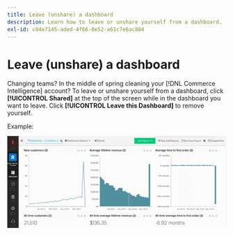 ```yaml
---
title: Leave (unshare) a dashboard
description: Learn how to leave or unshare yourself from a dashboard.
exl-id: c84e7145-aded-4f66-8e52-a61c7e6ac804
---
```

# Leave (unshare) a dashboard

Changing teams? In the middle of spring cleaning your [!DNL Commerce Intelligence] account? To leave or unshare yourself from a dashboard, click **[!UICONTROL Shared]** at the top of the screen while in the dashboard you want to leave. Click **[!UICONTROL Leave this Dashboard]** to remove yourself.

Example:

![leave dashboard](../../assets/Leave_Dashboard.gif)
